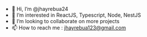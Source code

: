 - 👋 Hi, I’m @jhayrebua24
- 👀 I’m interested in ReactJS, Typescript, Node, NestJS
- 💞️ I’m looking to collaborate on more projects
- 📫 How to reach me : jhayrebua123@gmail.com

<!---
jhayrebua24/jhayrebua24 is a ✨ special ✨ repository because its `README.md` (this file) appears on your GitHub profile.
You can click the Preview link to take a look at your changes.
--->
